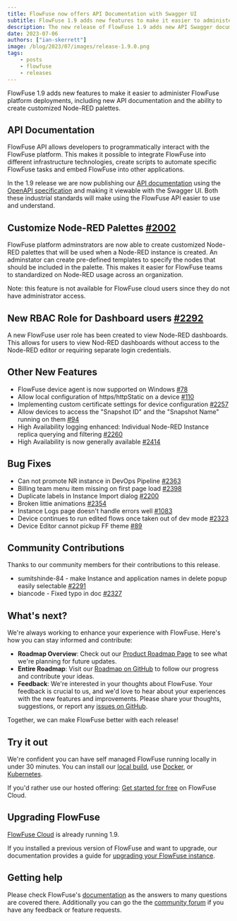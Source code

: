 ```yaml
---
title: FlowFuse now offers API Documentation with Swagger UI
subtitle: FlowFuse 1.9 adds new features to make it easier to administer FlowFuse
description: The new release of FlowFuse 1.9 adds new API Swagger documentation and the ability to customize Node-RED pallettes.
date: 2023-07-06 
authors: ["ian-skerrett"]
image: /blog/2023/07/images/release-1.9.0.png
tags:
    - posts
    - flowfuse
    - releases
---
```


FlowFuse 1.9 adds new features to make it easier to administer FlowFuse platform deployments, including new API documentation and the ability to create customized Node-RED palettes.

<!--more-->

## API Documentation
FlowFuse API allows developers to programmatically interact with the FlowFuse platform. This makes it possible to integrate FlowFuse into different infrastructure technologies, create scripts to automate specific FlowFuse tasks and embed FlowFuse into other applications.

In the 1.9 release we are now publishing our [API documentation](/docs/api/) using the [OpenAPI specification](https://swagger.io/specification/) and making it viewable with the Swagger UI. Both these industrial standards will make using the FlowFuse API easier to use and understand.


## Customize Node-RED Palettes  [#2002](https://github.com/FlowFuse/flowforge/issues/2002)

FlowFuse platform adminstrators are now able to create customized Node-RED palettes that will be used when a Node-RED instance is created. An adminstator can create pre-defined templates to specify the nodes that should be included in the palette. This makes it easier for FlowFuse teams to standardized on Node-RED usage across an organization.

Note: this feature is not available for FlowFuse cloud users since they do not have administrator access.


## New RBAC Role for Dashboard users [#2292](https://github.com/FlowFuse/flowforge/issues/1924)
A new FlowFuse user role has been created to view Node-RED dashboards. This allows for users to view Nod-RED dashboards without access to the Node-RED editor or requiring separate login credentials.

## Other New Features

- FlowFuse device agent is now supported on Windows [#78](https://github.com/FlowFuse/flowforge-device-agent/issues/78)
- Allow local configuration of https/httpStatic on a device [#110](https://github.com/FlowFuse/flowforge-device-agent/issues/110)
- Implementing custom certificate settings for device configuration [#2257](https://github.com/FlowFuse/flowforge/issues/2257)
- Allow devices to access the "Snapshot ID" and the "Snapshot Name" running on them [#94](https://github.com/FlowFuse/flowforge-device-agent/issues/94)
- High Availability logging enhanced: Individual Node-RED Instance replica querying and filtering [#2260](https://github.com/FlowFuse/flowforge/issues/2260)
- High Availability is now generally available [#2414](https://github.com/FlowFuse/flowforge/issues/2412)

## Bug Fixes

- Can not promote NR instance in DevOps Pipeline  [#2363](https://github.com/FlowFuse/flowforge/issues/2363)
- Billing team menu item missing on first page load [#2398](https://github.com/FlowFuse/flowforge/issues/2398)
- Duplicate labels in Instance Import dialog [#2200](https://github.com/FlowFuse/flowforge/issues/2200)
- Broken littie animations [#2354](https://github.com/FlowFuse/flowforge/issues/2354)
- Instance Logs page doesn't handle errors well [#1083](https://github.com/FlowFuse/flowforge/issues/1083)
- Device continues to run edited flows once taken out of dev mode [#2323](https://github.com/FlowFuse/flowforge/issues/2323)
- Device Editor cannot pickup FF theme [#89](https://github.com/FlowFuse/flowforge-device-agent/issues/89)

## Community Contributions

Thanks to our community members for their contributions to this release.

- sumitshinde-84 - make Instance and application names in delete popup easily selectable [#2291](https://github.com/FlowFuse/flowforge/pull/2291)
- biancode - Fixed typo in doc  [#2327](https://github.com/FlowFuse/flowforge/pull/2327)

## What's next?

We're always working to enhance your experience with FlowFuse. Here's how you can stay informed and contribute:

- **Roadmap Overview**: Check out our [Product Roadmap Page](/product/roadmap/) to see what we're planning for future updates.
- **Entire Roadmap**: Visit our [Roadmap on GitHub](https://github.com/orgs/FlowFuse/projects/5) to follow our progress and contribute your ideas.
- **Feedback**: We're interested in your thoughts about FlowFuse. Your feedback is crucial to us, and we'd love to hear about your experiences with the new features and improvements. Please share your thoughts, suggestions, or report any [issues on GitHub](https://github.com/FlowFuse/flowforge/issues/new/choose). 

Together, we can make FlowFuse better with each release!

## Try it out

We're confident you can have self managed FlowFuse running locally in under 30 minutes.
You can install our [local build](/docs/install/local/), use [Docker](/docs/install/docker/), or [Kubernetes](/docs/install/kubernetes/).

If you'd rather use our hosted offering: [Get started for free](https://app.flowforge.com/account/create) on FlowFuse Cloud.

## Upgrading FlowFuse

[FlowFuse Cloud](https://app.flowforge.com) is already running 1.9.

If you installed a previous version of FlowFuse and want to upgrade, our documentation provides a
guide for [upgrading your FlowFuse instance](/docs/upgrade/).

## Getting help

Please check FlowFuse's [documentation](/docs/) as the answers to many questions are covered there. Additionally you can go the the [community forum](https://community.flowfuse.com) if you have
any feedback or feature requests.
